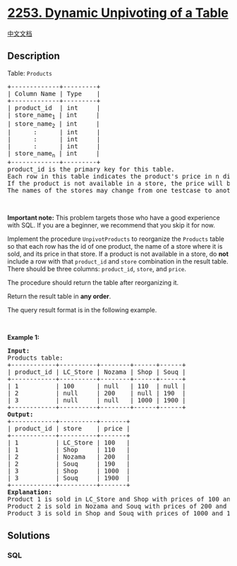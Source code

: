 # [2253. Dynamic Unpivoting of a Table](https://leetcode.com/problems/dynamic-unpivoting-of-a-table)

[中文文档](/solution/2200-2299/2253.Dynamic%20Unpivoting%20of%20a%20Table/README.md)

## Description

<p>Table: <code>Products</code></p>

<pre>
+-------------+---------+
| Column Name | Type    |
+-------------+---------+
| product_id  | int     |
| store_name<sub>1</sub> | int     |
| store_name<sub>2</sub> | int     |
|      :      | int     |
|      :      | int     |
|      :      | int     |
| store_name<sub>n</sub> | int     |
+-------------+---------+
product_id is the primary key for this table.
Each row in this table indicates the product&#39;s price in n different stores.
If the product is not available in a store, the price will be null in that store&#39;s column.
The names of the stores may change from one testcase to another. There will be at least 1 store and at most 30 stores.
</pre>

<p>&nbsp;</p>

<p><strong>Important note:</strong> This problem targets those who have a good experience with SQL. If you are a beginner, we recommend that you skip it for now.</p>

<p>Implement the procedure <code>UnpivotProducts</code> to reorganize the <code>Products</code> table so that each row has the id of one product, the name of a store where it is sold, and its price in that store. If a product is not available in a store, do <strong>not</strong> include a row with that <code>product_id</code> and <code>store</code> combination in the result table. There should be three columns: <code>product_id</code>, <code>store</code>, and <code>price</code>.</p>

<p>The procedure should return the table after reorganizing it.</p>

<p>Return the result table in <strong>any order</strong>.</p>

<p>The query result format is in the following example.</p>

<p>&nbsp;</p>
<p><strong class="example">Example 1:</strong></p>

<pre>
<strong>Input:</strong> 
Products table:
+------------+----------+--------+------+------+
| product_id | LC_Store | Nozama | Shop | Souq |
+------------+----------+--------+------+------+
| 1          | 100      | null   | 110  | null |
| 2          | null     | 200    | null | 190  |
| 3          | null     | null   | 1000 | 1900 |
+------------+----------+--------+------+------+
<strong>Output:</strong> 
+------------+----------+-------+
| product_id | store    | price |
+------------+----------+-------+
| 1          | LC_Store | 100   |
| 1          | Shop     | 110   |
| 2          | Nozama   | 200   |
| 2          | Souq     | 190   |
| 3          | Shop     | 1000  |
| 3          | Souq     | 1900  |
+------------+----------+-------+
<strong>Explanation:</strong> 
Product 1 is sold in LC_Store and Shop with prices of 100 and 110 respectively.
Product 2 is sold in Nozama and Souq with prices of 200 and 190.
Product 3 is sold in Shop and Souq with prices of 1000 and 1900.
</pre>

## Solutions

<!-- tabs:start -->

### **SQL**

```sql

```

<!-- tabs:end -->

